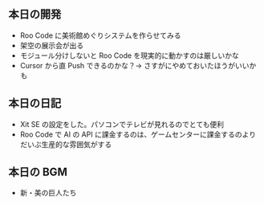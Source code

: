 ## 本日の開発

- Roo Code に美術館めぐりシステムを作らせてみる
- 架空の展示会が出る
- モジュール分けしないと Roo Code を現実的に動かすのは厳しいかな
- Cursor から直 Push できるのかな？→ さすがにやめておいたほうがいいかも

## 本日の日記

- Xit SE の設定をした。パソコンでテレビが見れるのでとても便利
- Roo Code で AI の API に課金するのは、ゲームセンターに課金するのよりだいぶ生産的な雰囲気がする

## 本日の BGM

- 新・美の巨人たち
